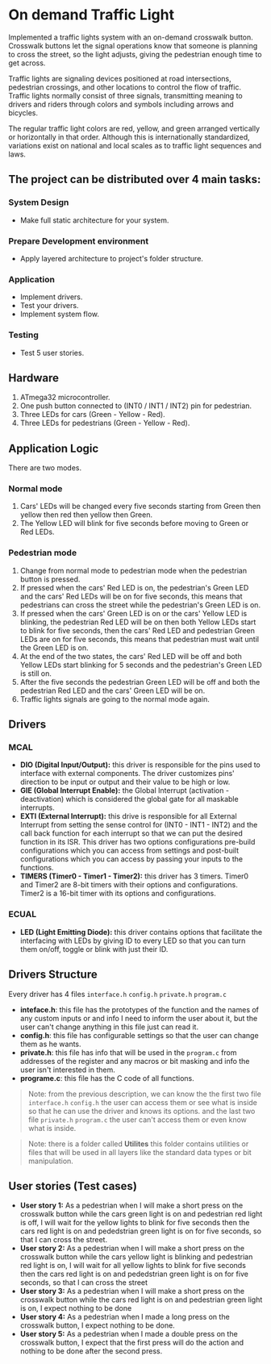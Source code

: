 # On demand Traffic Light
Implemented a traffic lights system with an on-demand crosswalk button. Crosswalk buttons let the signal operations know that someone is planning to cross the street, so the light adjusts, giving the pedestrian enough time to get across.  

Traffic lights are signaling devices positioned at road intersections, pedestrian crossings, and other locations to control the flow of traffic. Traffic lights normally consist of three signals, transmitting meaning to drivers and riders through colors and symbols including arrows and bicycles.  

The regular traffic light colors are red, yellow, and green arranged vertically or horizontally in that order. Although this is internationally standardized, variations exist on national and local scales as to traffic light sequences and laws.  

## The project can be distributed over 4 main tasks:

### System Design
* Make full static architecture for your system.

### Prepare Development environment
* Apply layered architecture to project's folder structure.

### Application
* Implement drivers.
* Test your drivers.
* Implement system flow.

### Testing
* Test 5 user stories.
  
  
## Hardware
1. ATmega32 microcontroller.
2. One push button connected to (INT0 / INT1 / INT2) pin for pedestrian.
3. Three LEDs for cars (Green - Yellow - Red).
4. Three LEDs for pedestrians (Green - Yellow - Red).

## Application Logic
There are two modes.

### Normal mode
1. Cars' LEDs will be changed every five seconds starting from Green then yellow then red then yellow then Green.
2. The Yellow LED will blink for five seconds before moving to Green or Red LEDs.

### Pedestrian mode
1. Change from normal mode to pedestrian mode when the pedestrian button is pressed.
2. If pressed when the cars' Red LED is on, the pedestrian's Green LED and the cars' Red LEDs will be on for five seconds, this means that pedestrians can cross the street while the pedestrian's Green LED is on.
3. If pressed when the cars' Green LED is on or the cars' Yellow LED is blinking, the pedestrian Red LED will be on then both Yellow LEDs start to blink for five seconds, then the cars' Red LED and pedestrian Green LEDs are on for five seconds, this means that pedestrian must wait until the Green LED is on.
4. At the end of the two states, the cars' Red LED will be off and both Yellow LEDs start blinking for 5 seconds and the pedestrian's Green LED is still on.
5. After the five seconds the pedestrian Green LED will be off and both the pedestrian Red LED and the cars' Green LED will be on.
6. Traffic lights signals are going to the normal mode again.

## Drivers

### MCAL
* **DIO (Digital Input/Output):** this driver is responsible for the pins used to interface with external components. The driver customizes pins' direction to be input or output and their value to be high or low.
* **GIE (Global Interrupt Enable):** the Global Interrupt (activation - deactivation) which is considered the global gate for all maskable interrupts.
* **EXTI (External Interrupt):** this drive is responsible for all External Interrupt from setting the sense control for (INT0 - INT1 - INT2) and the call back function for each interrupt so that we can put the desired function in its ISR. This driver has two options configurations pre-build configurations which you can access from settings and post-built configurations which you can access by passing your inputs to the functions.
* **TIMERS (Timer0 - Timer1 - Timer2):** this driver has 3 timers. Timer0 and Timer2 are 8-bit timers with their options and configurations. Timer2 is a 16-bit timer with its options and configurations.

### ECUAL
* **LED (Light Emitting Diode):** this driver contains options that facilitate the interfacing with LEDs by giving ID to every LED so that you can turn them on/off, toggle or blink with just their ID.

## Drivers Structure
Every driver has 4 files `interface.h` `config.h` `private.h` `program.c`

* **inteface.h**: this file has the prototypes of the function and the names of any custom inputs or and info I need to inform the user about it, but the user can't change anything in this file just can read it.
* **config.h**: this file has configurable settings so that the user can change them as he wants.
* **private.h**: this file has info that will be used in the `program.c` from addresses of the register and any macros or bit masking and info the user isn't interested in them.
* **programe.c**: this file has the C code of all functions.
> Note: from the previous description, we can know the the first two file `interface.h` `config.h` the user can access them or see what is inside so that he can use the driver and knows its options. and the last two file `private.h` `program.c` the user can't access them or even know what is inside.

> Note: there is a folder called **Utilites** this folder contains utilities or files that will be used in all layers like the standard data types or bit manipulation.

## User stories (Test cases)
* **User story 1:** As a pedestrian when I will make a short press on the crosswalk button while the cars green light is on and pedestrian red light is off, I will wait for the yellow lights to blink for five seconds then the cars red light is on and pededstrian green light is on for five seconds, so that I can cross the street.
* **User story 2:** As a pedestrian when I will make a short press on the crosswalk button while the cars yellow light is blinking and pedestrian red light is on, I will wait for all yellow lights to blink for five seconds then the cars red light is on and pededstrian green light is on for five seconds, so that I can cross the street
* **User story 3:** As a pedestrian when I will make a short press on the crosswalk button while the cars red light is on and pedestrian green light is on, I expect nothing to be done
* **User story 4:** As a pedestrian when I made a long press on the crosswalk button, I expect nothing to be done.
* **User story 5:** As a pedestrian when I made a double press on the crosswalk button, I expect that the first press will do the action and nothing to be done after the second press.